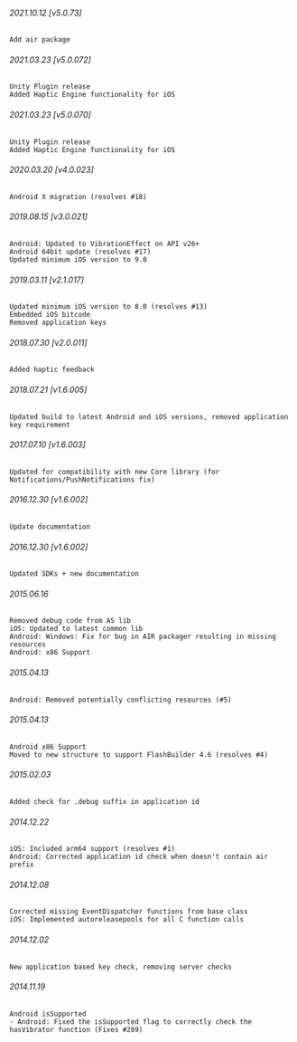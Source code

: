 ###### 2021.10.12 [v5.0.73]

```
Add air package
```



###### 2021.03.23 [v5.0.072]

```
Unity Plugin release
Added Haptic Engine functionality for iOS

```


###### 2021.03.23 [v5.0.070]

```
Unity Plugin release
Added Haptic Engine functionality for iOS

```


###### 2020.03.20 [v4.0.023]

```
Android X migration (resolves #18)
```


###### 2019.08.15 [v3.0.021]

```
Android: Updated to VibrationEffect on API v26+ 
Android 64bit update (resolves #17)
Updated minimum iOS version to 9.0
```


###### 2019.03.11 [v2.1.017]

```
Updated minimum iOS version to 8.0 (resolves #13)
Embedded iOS bitcode
Removed application keys 
```


###### 2018.07.30 [v2.0.011]

```
Added haptic feedback
```


###### 2018.07.21 [v1.6.005]

```
Updated build to latest Android and iOS versions, removed application key requirement
```


###### 2017.07.10 [v1.6.003]

```
Updated for compatibility with new Core library (for Notifications/PushNotifications fix)
```


###### 2016.12.30 [v1.6.002]

```
Update documentation
```


###### 2016.12.30 [v1.6.002]

```
Updated SDKs + new documentation
```


###### 2015.06.16

```
Removed debug code from AS lib
iOS: Updated to latest common lib
Android: Windows: Fix for bug in AIR packager resulting in missing resources
Android: x86 Support
```


###### 2015.04.13

```
Android: Removed potentially conflicting resources (#5)
```


###### 2015.04.13

```
Android x86 Support
Moved to new structure to support FlashBuilder 4.6 (resolves #4)
```


###### 2015.02.03

```
Added check for .debug suffix in application id
```


###### 2014.12.22

```
iOS: Included arm64 support (resolves #1)
Android: Corrected application id check when doesn't contain air prefix
```


###### 2014.12.08

```
Corrected missing EventDispatcher functions from base class
iOS: Implemented autoreleasepools for all C function calls
```


###### 2014.12.02

```
New application based key check, removing server checks
```


###### 2014.11.19

```
Android isSupported 
- Android: Fixed the isSupported flag to correctly check the hasVibrator function (Fixes #289)
```
